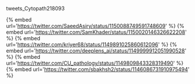 tweets_Cytopath218093

{% embed url='https://twitter.com/SaeedAsiry/status/1150088749591748609' %}
{% embed url='https://twitter.com/SamKhader/status/1150020146326622208' %}
{% embed url='https://twitter.com/kriyer68/status/1149891025860612096' %}
{% embed url='https://twitter.com/deeplens_ai/status/1149999912051990528' %}
{% embed url='https://twitter.com/CU_pathology/status/1149809843328319490' %}
{% embed url='https://twitter.com/sbakhsh2/status/1146086731910975494' %}
